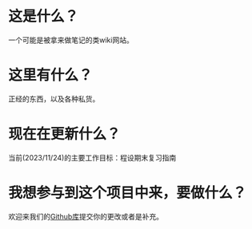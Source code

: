 # 这是什么？
一个可能是被拿来做笔记的类wiki网站。

# 这里有什么？
正经的东西，以及各种私货。

# 现在在更新什么？
当前(2023/11/24)的主要工作目标：程设期末复习指南

# 我想参与到这个项目中来，要做什么？
欢迎来我们的[Github库](https://github.com/JustAlkaid/JustAlkaid.github.io)提交你的更改或者是补充。